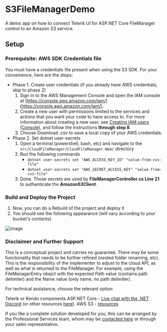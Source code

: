 # S3FileManagerDemo
A demo app on how to connect Telerik UI for ASP.NET Core FileManager control to an Amazon S3 service.

## Setup
### Prerequisite: AWS SDK Credentials file

You must have a credentials file present when using the S3 SDK. For your convenience, here are the steps:

- Phase 1. Create user credentials (if you already have AWS credentials, skip to phase 2)
    1. Sign in to the AWS Management Console and open the IAM console at [https://console.aws.amazon.com/iam/](https://console.aws.amazon.com/iam/).
    1. Create a new user with permissions limited to the services and actions that you want your code to have access to. For more information about creating a new user, see [Creating IAM users (Console)](https://docs.aws.amazon.com/IAM/latest/UserGuide/id_users_create.html#id_users_create_console), and follow the instructions **through step 8**.
    1. Choose Download .csv to save a local copy of your AWS credentials.
- Phase 2. Set dotnet user-secrets 
    1. Open a terminal (powershell, bash, etc) and navigate to the `src/CloudFileManager/CloudFileManager.Web/` directory
    1. Run the following commands
        - `dotnet user-secrets set "AWS_ACCESS_KEY_ID" "value-from-cvs-file"`
        - `dotnet user-secrets set "AWS_SECRET_ACCESS_KEY" "value-from-cvs-file"`
    1. Done. Those secrets are used by **FileManagerController.cs Line 21** to authenticate the **AmazonS3Client**.

### Build and Deploy the Project

 1. Now, you can do a Rebuild of the project and deploy it
 2. You should see the following appearance (will vary according to your bucket's contents).

![image](https://github.com/user-attachments/assets/c8e647d9-283b-490d-950f-9c6fc0a1b2e1)

### Disclaimer and Further Support

This is a conceptual project and carries no guarantee. There may be some functionality that needs to be further refined (nested folder renaming, etc). This is the responsibility of the implementer to adjust to the cloud API, as well as what is returned to the FileManager. For example, using the FileManagerEntry obejct with the expected Path value (contains path delimiter) and the Name value (only name, no path delimiter).

For technical assistance, choose the relevant option

Telerik or Kendo components
ASP.NET Core - [Live chat with the .NET Discord](http://aka.ms/dotnet-discord) (or other resources [here](https://dotnet.microsoft.com/en-us/platform/community)).
AWS S3 - [resources](https://docs.aws.amazon.com/sdk-for-net/)

If you like a complete solution developed for you, this can be arranged by the Professional Services team, whom may be [contacted here](https://www.telerik.com/services) or through your sales representative.